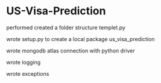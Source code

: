 # US-Visa-Prediction

performed created a folder structure templet.py

wrote setup.py to create a local package us_visa_prediction

wrote mongodb atlas connection with python driver

wrote logging 

wrote exceptions
